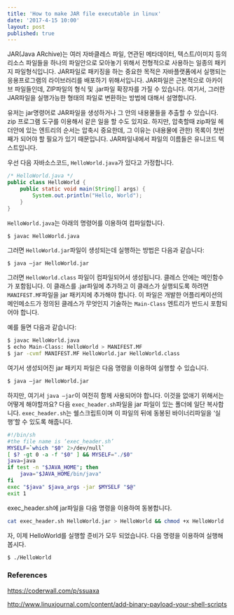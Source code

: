 ```yaml
---
title: 'How to make JAR file executable in linux'
date: '2017-4-15 10:00'
layout: post
published: true
---
```


JAR(Java ARchive)는 여러 자바클레스 파일, 연관된 메타데이터, 텍스트/이미지 등의 리소스 파일들을 하나의 파일안으로 모아놓기 위해서 전형적으로 사용하는 일종의 패키지 파일형식입니다. JAR파일로 패키징을 하는 중요한 목적은 자바플랫폼에서 실행되는 응용프로그램의 라이브러리를 배포하기 위해서입니다. JAR파일은 근본적으로 아카이브 파일들인데, ZIP파일의 형식 및 .jar파일 확장자를 가질 수 있습니다. 여기서, 그러한 JAR파일을 실행가능한 형태의 파일로 변환하는 방법에 대해서 설명합니다. 

유저는 jar명령어로 JAR파일을 생성하거나 그 안의 내용물들을 추출할 수 있습니다. zip 프로그램 도구를 이용해서 같은 일을 할 수도 있지요. 하지만, 압축할때 zip파일 헤더안에 있는 엔트리의 순서는 압축시 중요한데, 그 이유는 (내용물에 관한) 목록이 첫번째가 되어야 할 필요가 있기 때문입니다. JAR파일내에서 파일의 이름들은 유니코드 텍스트입니다.

우선 다음 자바소스코드, `HelloWorld.java`가 있다고 가정합니다.

```java
/* HelloWorld.java */
public class HelloWorld {
    public static void main(String[] args) {
        System.out.println("Hello, World");
    }
}
```

`HelloWorld.java`는 아래의 명령어를 이용하여 컴파일합니다.

```
$ javac HelloWorld.java 
```

그러면 `HelloWorld.jar`파일이 생성되는데 실행하는 방법은 다음과 같습니다:

```bash 
$ java –jar HelloWorld.jar
```

그러면 `HelloWorld.class` 파일이 컴파일되어서 생성됩니다. 클레스 안에는 메인함수가 포함됩니다. 이 클래스를 .jar파일에 추가하고 이 클래스가 실행되도록 하려면 `MANIFEST.MF`파일을 jar 패키지에 추가해야 합니다. 이 파일은 개발한 어플리케이션의 메인메소드가 정의된 클레스가 무엇인지 기술하는 `Main-Class` 엔트리가 반드시 포함되어야 합니다.

예를 들면 다음과 같습니다:

```bash
$ javac HelloWorld.java
$ echo Main-Class: HelloWorld > MANIFEST.MF
$ jar -cvmf MANIFEST.MF HelloWorld.jar HelloWorld.class
```

여기서 생성되어진 jar 패키지 파일은 다음 명령을 이용하여 실행할 수 있습니다.

```bash
$ java –jar HelloWorld.jar 
```

하지만, 여기서 `java –jar`이 여전히 함께 사용되어야 합니다. 이것을 없애기 위해서는 어떻게 해야할까요? 다음 `exec_header.sh`파일을 jar 파일이 있는 폴더에 일단 복사합니다. `exec_header.sh`는 쉘스크립트이며 이 파일의 뒤에 동봉된 바이너리파일을 ‘실행’할 수 있도록 해줍니다.

```bash 
#!/bin/sh
#the file name is ‘exec_header.sh’
MYSELF=`which "$0" 2>/dev/null`
[ $? -gt 0 -a -f "$0" ] && MYSELF="./$0"
java=java
if test -n "$JAVA_HOME"; then
    java="$JAVA_HOME/bin/java"
fi
exec "$java" $java_args -jar $MYSELF "$@"
exit 1 
```

exec_header.sh에 jar파일을 다음 명령을 이용하여 동봉합니다. 

```bash 
cat exec_header.sh HelloWorld.jar > HelloWorld && chmod +x HelloWorld
```

자, 이제 HelloWorld를 실행할 준비가 모두 되었습니다. 다음 명령을 이용하여 실행해 봅시다.

```bash 
$ ./HelloWorld
```


### References

https://coderwall.com/p/ssuaxa

http://www.linuxjournal.com/content/add-binary-payload-your-shell-scripts


